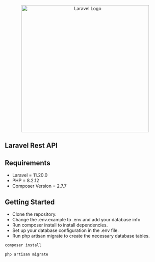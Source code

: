<p align="center">
    <a href="https://laravel.com" target="_blank" style="display: inline-block;">
        <img src="https://raw.githubusercontent.com/laravel/art/master/logo-lockup/5%20SVG/2%20CMYK/1%20Full%20Color/laravel-logolockup-cmyk-red.svg" width="400" alt="Laravel Logo">
    </a>
</p>

## Laravel Rest API

## Requirements
-  Laravel = 11.20.0
-  PHP = 8.2.12
-  Composer Version = 2.7.7

## Getting Started
-  Clone the repository.
-  Change the .env.example to .env and add your database info
-  Run composer install to install dependencies.
-  Set up your database configuration in the .env file.
-  Run php artisan migrate to create the necessary database tables.

```javascript
composer install
```

```javascript
php artisan migrate
```
